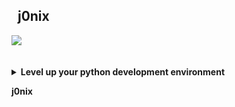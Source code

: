 ## &nbsp;&nbsp;j0nix
<a href="https://github.com/j0nix">
<img align="center" src="https://github-readme-stats.vercel.app/api/?username=j0nix&theme=dark&hide_title=true" />
</a>
</br>
</br>
</br>
<details>
  <summary><b>Level up your python development environment</b></summary>
</br>
</br>
It's all about Python and virtual environments. The "old way" is you fiddle:ing with [virtualenv](https://docs.python.org/3/library/venv.html) so you can separate your python development setup from your systems. But if you are like me, I always forget that `source venv/bin/activate` and suddenly you're messing up your system with all those `pip install random-package`.

Hence [Direnv](https://direnv.net/) ...

> **From the manual:** "direnv is an extension for your shell. It augments existing shells with a new feature that can load and unload environment variables depending on the current directory".
</br>
</br>

## Ubuntu 

### Install Direnv 
`sudo apt-get install direnv` or `curl -sfL https://direnv.net/install.sh | bash`

### Shell configuration
Once `direnv` is installed you need to configure your `$SHELL` in order to hook it with your default shell. 

It supports `bash`, `zsh`, `fish`, `tcsh` and `elvish`. I prefer Z-Shell with [Oh My Zsh](https://ohmyz.sh/) _(since it looks cool and have a bunch of plugins like git, kubectl etc)_ so I proceed with examples for zsh, but the procedures are the same for those other shells

```
echo 'eval "$(direnv hook zsh)"' >> ~/.zshrc
source ~/.zshrc
```
Thanx to `direnv` we now can load a virtualenv as soon as we enter a specific folder. 
- All you need to to is to specify that layout command in a `.envrc` file located at the root of your project.

#### **clone this repo**
```
git clone git@github.com:j0nix/j0nix.git && cd j0nix
```
#### **Create that `.envrc` file and define layout**
```
echo 'layout python3' > .envrc
direnv allow
```

> Now you have a virtual python environment, like doing that `source venv/bin/activate` but with automagic as soon as you enter that `git` repository folder.
>
> So when you leave your project folder, you automagicly leave that virtualenv. Pretty neat!

---

### Level up and get newer Python & Ansible than provided by your system ...

### Pyenv
[pyenv](https://github.com/pyenv/pyenv) lets you easily switch between multiple versions of Python. We want the latest greatest so lets go get that into our system.

#### **Install**
```
curl -L https://pyenv.run | bash
```
#### **configure your shell**
```
echo 'export PYENV_ROOT="$HOME/.pyenv"' >> ~/.zshrc
echo 'command -v pyenv >/dev/null || export PATH="$PYENV_ROOT/bin:$PATH"' >> ~/.zshrc
echo 'eval "$(pyenv init -)"' >> ~/.zshrc

```

> Before proceeding getting a new cool python version, fire away this command 
> ```
> sudo apt install curl libncursesw5-dev libxml2-dev libxmlsec1-dev llvm make wget xz-utils build-essential tk-dev zlib1g-dev zlibc libbz2-dev libncurses-dev libffi-dev libreadline-dev libssl-dev liblzma-dev libsqlite3-dev
> ```
> Above will hopefully prevent you from failing for hours when installing python via pip

#### **install python**
``` 
pyenv install 3.11.2
```
_(latest 3.11 when this guide was created)_

Now, in that `git` repo folder, instead instruct direnv to load pyenv 3.11.2

```
echo 'layout pyenv 3.11.2' > .envrc
direnv allow
```

If everything went according to plan, `direnv` will automagicly load python 3.11.2.

- verify using `which python`

**ex)**
```
project git:(master) ✗ which python
  /home/j0nix/j0nix/.direnv/python-3.11.2/bin/python
```

**finish up installing ansible**
```
pip install ansible ansible-lint
```

### Quickguide for Fedora
```
yum install zsh
sh -c "$(curl -fsSL https://raw.githubusercontent.com/ohmyzsh/ohmyzsh/master/tools/install.sh)"
sudo yum install direnv
echo 'eval "$(direnv hook zsh)"' >> ~/.zshrc
source ~/.zshrc
sudo yum install zlib-devel bzip2-devel bzip2-libs ncurses-devel ncurses-libs libffi-devel openssl-devel readline-devel tk-devel libsqlite3x-devel xz-devel
git clone git@github.com:j0nix/platform-services.git && cd platform-services
curl -L https://pyenv.run | bash
echo 'export PYENV_ROOT="$HOME/.pyenv"' >> ~/.zshrc
echo 'command -v pyenv >/dev/null || export PATH="$PYENV_ROOT/bin:$PATH"' >> ~/.zshrc
echo 'eval "$(pyenv init -)"' >> ~/.zshrc
pyenv install 3.11.2
echo 'layout pyenv 3.11.2' > .envrc
direnv allow
```
</details>

__j0nix__
